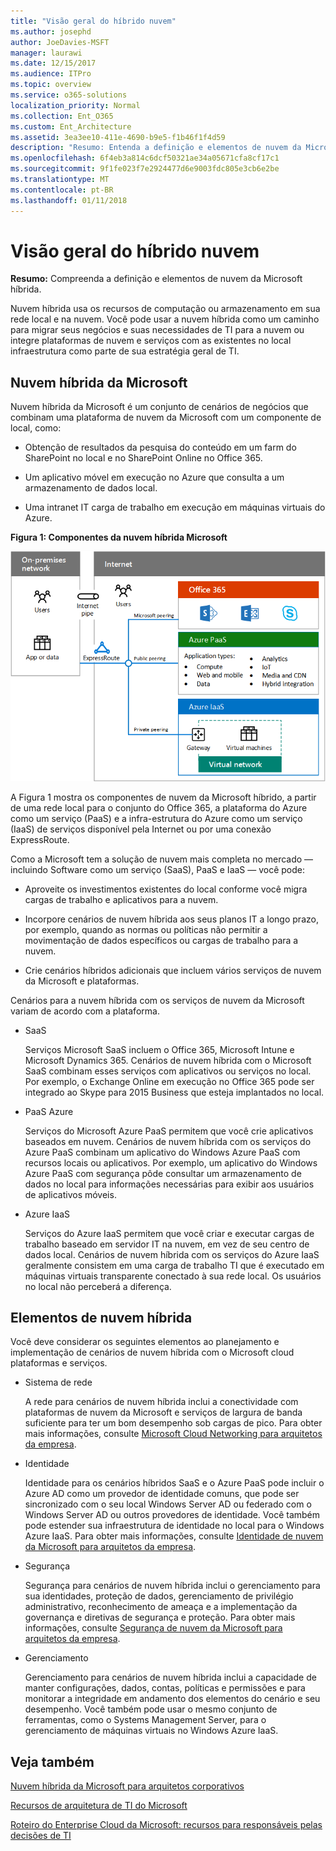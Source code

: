 ```yaml
---
title: "Visão geral do híbrido nuvem"
ms.author: josephd
author: JoeDavies-MSFT
manager: laurawi
ms.date: 12/15/2017
ms.audience: ITPro
ms.topic: overview
ms.service: o365-solutions
localization_priority: Normal
ms.collection: Ent_O365
ms.custom: Ent_Architecture
ms.assetid: 3ea3ee10-411e-4690-b9e5-f1b46f1f4d59
description: "Resumo: Entenda a definição e elementos de nuvem da Microsoft híbrida."
ms.openlocfilehash: 6f4eb3a814c6dcf50321ae34a05671cfa8cf17c1
ms.sourcegitcommit: 9f1fe023f7e2924477d6e9003fdc805e3cb6e2be
ms.translationtype: MT
ms.contentlocale: pt-BR
ms.lasthandoff: 01/11/2018
---
```

# <a name="hybrid-cloud-overview"></a>Visão geral do híbrido nuvem

 **Resumo:** Compreenda a definição e elementos de nuvem da Microsoft híbrida.
  
Nuvem híbrida usa os recursos de computação ou armazenamento em sua rede local e na nuvem. Você pode usar a nuvem híbrida como um caminho para migrar seus negócios e suas necessidades de TI para a nuvem ou integre plataformas de nuvem e serviços com as existentes no local infraestrutura como parte de sua estratégia geral de TI.
  
## <a name="microsoft-hybrid-cloud"></a>Nuvem híbrida da Microsoft

Nuvem híbrida da Microsoft é um conjunto de cenários de negócios que combinam uma plataforma de nuvem da Microsoft com um componente de local, como: 
  
- Obtenção de resultados da pesquisa do conteúdo em um farm do SharePoint no local e no SharePoint Online no Office 365.
    
- Um aplicativo móvel em execução no Azure que consulta a um armazenamento de dados local.
    
- Uma intranet IT carga de trabalho em execução em máquinas virtuais do Azure.
    
**Figura 1: Componentes da nuvem híbrida Microsoft**

![Componentes da nuvem híbrida da Microsoft](images/Hybrid_Poster/MS_Hybrid_Cloud.png)
  
A Figura 1 mostra os componentes de nuvem da Microsoft híbrido, a partir de uma rede local para o conjunto do Office 365, a plataforma do Azure como um serviço (PaaS) e a infra-estrutura do Azure como um serviço (IaaS) de serviços disponível pela Internet ou por uma conexão ExpressRoute.
  
Como a Microsoft tem a solução de nuvem mais completa no mercado — incluindo Software como um serviço (SaaS), PaaS e IaaS — você pode:
  
- Aproveite os investimentos existentes do local conforme você migra cargas de trabalho e aplicativos para a nuvem.
    
- Incorpore cenários de nuvem híbrida aos seus planos IT a longo prazo, por exemplo, quando as normas ou políticas não permitir a movimentação de dados específicos ou cargas de trabalho para a nuvem.
    
- Crie cenários híbridos adicionais que incluem vários serviços de nuvem da Microsoft e plataformas.
    
Cenários para a nuvem híbrida com os serviços de nuvem da Microsoft variam de acordo com a plataforma.
  
- SaaS
    
    Serviços Microsoft SaaS incluem o Office 365, Microsoft Intune e Microsoft Dynamics 365. Cenários de nuvem híbrida com o Microsoft SaaS combinam esses serviços com aplicativos ou serviços no local. Por exemplo, o Exchange Online em execução no Office 365 pode ser integrado ao Skype para 2015 Business que esteja implantados no local.
    
- PaaS Azure
    
    Serviços do Microsoft Azure PaaS permitem que você crie aplicativos baseados em nuvem. Cenários de nuvem híbrida com os serviços do Azure PaaS combinam um aplicativo do Windows Azure PaaS com recursos locais ou aplicativos. Por exemplo, um aplicativo do Windows Azure PaaS com segurança pôde consultar um armazenamento de dados no local para informações necessárias para exibir aos usuários de aplicativos móveis.
    
- Azure IaaS
    
    Serviços do Azure IaaS permitem que você criar e executar cargas de trabalho baseado em servidor IT na nuvem, em vez de seu centro de dados local. Cenários de nuvem híbrida com os serviços do Azure IaaS geralmente consistem em uma carga de trabalho TI que é executado em máquinas virtuais transparente conectado à sua rede local. Os usuários no local não perceberá a diferença.
    
## <a name="elements-of-hybrid-cloud"></a>Elementos de nuvem híbrida

Você deve considerar os seguintes elementos ao planejamento e implementação de cenários de nuvem híbrida com o Microsoft cloud plataformas e serviços.
  
- Sistema de rede
    
    A rede para cenários de nuvem híbrida inclui a conectividade com plataformas de nuvem da Microsoft e serviços de largura de banda suficiente para ter um bom desempenho sob cargas de pico. Para obter mais informações, consulte [Microsoft Cloud Networking para arquitetos da empresa](microsoft-cloud-networking-for-enterprise-architects.md).
    
- Identidade
    
    Identidade para os cenários híbridos SaaS e o Azure PaaS pode incluir o Azure AD como um provedor de identidade comuns, que pode ser sincronizado com o seu local Windows Server AD ou federado com o Windows Server AD ou outros provedores de identidade. Você também pode estender sua infraestrutura de identidade no local para o Windows Azure IaaS. Para obter mais informações, consulte [Identidade de nuvem da Microsoft para arquitetos da empresa](microsoft-cloud-identity-for-enterprise-architects.md).
    
- Segurança
    
    Segurança para cenários de nuvem híbrida inclui o gerenciamento para sua identidades, proteção de dados, gerenciamento de privilégio administrativo, reconhecimento de ameaça e a implementação da governança e diretivas de segurança e proteção. Para obter mais informações, consulte [Segurança de nuvem da Microsoft para arquitetos da empresa](https://technet.microsoft.com/library/dn919927.aspx#security).
    
- Gerenciamento
    
    Gerenciamento para cenários de nuvem híbrida inclui a capacidade de manter configurações, dados, contas, políticas e permissões e para monitorar a integridade em andamento dos elementos do cenário e seu desempenho. Você também pode usar o mesmo conjunto de ferramentas, como o Systems Management Server, para o gerenciamento de máquinas virtuais no Windows Azure IaaS.
    
## <a name="see-also"></a>Veja também

[Nuvem híbrida da Microsoft para arquitetos corporativos](microsoft-hybrid-cloud-for-enterprise-architects.md)
  
[Recursos de arquitetura de TI do Microsoft](microsoft-cloud-it-architecture-resources.md)

[Roteiro do Enterprise Cloud da Microsoft: recursos para responsáveis pelas decisões de TI](https://sway.com/FJ2xsyWtkJc2taRD)
 


